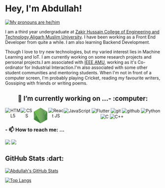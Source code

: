 
# Hey, I'm Abdullah!

<a href="https://pronouns.vercel.app" title="Add pronouns to your own profile">
  <img src="https://pronouns.vercel.app/he/him?gradient=grapefruit%20sunset" width="256" height="64" alt="My pronouns are he/him">
</a>

I am a third year undergraduate at [Zakir Hussain College of Engineering and Technology,Aligarh Muslim University](www.amu.ac.in). I have been working as a Front End Developer from quite a while. I am also learning Backend Development.

Though I love to try new technologies, but my varied interest lies in Machine Learning and IoT. I am currently working on some research projects and personal projects.I am associated with [IEEE AMU](https://ieee-amu.netlify.app/), working as it's Co-ordinator for Industrial Interaction.I'm also associated with some other student communities and mentoring students. When I'm not in front of a computer screen, I'm probably playing Cricket, reading my favourite writers, Gossiping with friends or writing poems.



<div align="center">
<h2> 🔭 I’m currently working on ...- :computer:</h2>
<img align="left" alt="HTML5" width="50px" src="https://raw.githubusercontent.com/tkswann2/tech-logos/master/html5.png" />
<img align="left" alt="CSS" width="40px" src="https://raw.githubusercontent.com/tkswann2/tech-logos/master/css3.png" />   
<img align="center" alt="JavaScript" width="100px" src="https://encrypted-tbn0.gstatic.com/images?q=tbn%3AANd9GcQUhdFgKwWT0BD32WAPhBz04H7yjV1VMu7axw&usqp=CAU" />
<img align="left" alt="Node JS" width="50px" src="https://raw.githubusercontent.com/github/explore/master/topics/nodejs/nodejs.png" />
<img align="left" alt="React JS" width="50px" src="https://raw.githubusercontent.com/tkswann2/tech-logos/master/react.png" />
<img align="center" alt="Flutter" width="100px" src="https://encrypted-tbn0.gstatic.com/images?q=tbn%3AANd9GcQnhNzR85No9HnUVD_82JYwUxvthD8WJaEi7g&usqp=CAU"/>
<img align="center" alt="git" width="80px" src="https://linuxbsdos.com/wp-content/uploads/2017/01/git-logo.png"/>
<img align="center" alt="github" width="50px" src="https://cdn0.iconfinder.com/data/icons/octicons/1024/mark-github-512.png" />
<img align="center" alt="Python" width="55px" src="https://cdn3.iconfinder.com/data/icons/logos-and-brands-adobe/512/267_Python-512.png" />
<img align="center" alt="C" width="60px" src="https://encrypted-tbn0.gstatic.com/images?q=tbn%3AANd9GcRCSfUFeILQrfYhsnEcWBlgliuP-4Z5hw979g&usqp=CAU" />
<img align="center" alt="C++" width="50px" src="https://upload.wikimedia.org/wikipedia/commons/thumb/1/18/ISO_C%2B%2B_Logo.svg/1200px-ISO_C%2B%2B_Logo.svg.png" />
</div>

###  - 📫 How to reach me: ...
[<img width="70px" src="https://www.iconfinder.com/data/icons/popular-social-media-flat/48/Popular_Social_Media-22-512.png?&style=for-the-badge&logo=linkedin&logoColor=white" />](linkedin.com/in/abdullah-alvi-8bb39217b/) 
[<img width="60px" src="https://i.pinimg.com/originals/b3/26/b5/b326b5f8d23cd1e0f18df4c9265416f7.png" />](https://www.facebook.com/abdullah.alvi.52)


<div align="left">
<h2>GitHub Stats :dart:</h2>
<a href="https://github.com/alvistagram1/alvistagram1">
  <img align="center" src="https://github-readme-stats.vercel.app/api?username=alvistagram1&prussian&show_icons=true&line_height=27&count_private=true&title_color=E53982&text_color=F0F3F4&icon_color=F5BCE9&bg_color=154360" alt="Abdullah's GitHub Stats" />

[![Top Langs](https://github-readme-stats.vercel.app/api/top-langs/?username=alvistagram1&layout=compact&&langs_count=6&theme=nightowl)](https://github.com/alvistagram1/github-readme-stats)
</div> 
    
